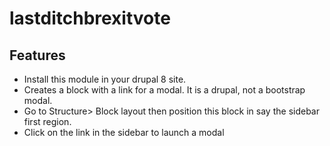 # lastditchbrexitvote

## Features
- Install this module in your drupal 8 site. 
- Creates a block with a link for a modal. It is a drupal, not a bootstrap modal.
- Go to Structure> Block layout then position this block in say the sidebar first region.
- Click on the link in the sidebar to launch a modal
